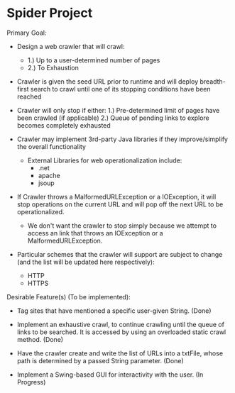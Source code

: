 # Spider Project

Primary Goal:

- Design a web crawler that will crawl:
  - 1.) Up to a user-determined number of pages
  - 2.) To Exhaustion

- Crawler is given the seed URL prior to runtime and will deploy breadth-first search to crawl until one of its stopping conditions have been reached

- Crawler will only stop if either:
    1.) Pre-determined limit of pages have been crawled (if applicable)
    2.) Queue of pending links to explore becomes completely exhausted

- Crawler may implement 3rd-party Java libraries if they improve/simplify the overall functionality
  - External Libraries for web operationalization include:
    - .net
    - apache
    - jsoup

- If Crawler throws a MalformedURLException or a IOException, it will stop operations on the current URL and will pop off the next URL to be operationalized.
  - We don't want the crawler to stop simply because we attempt to access an link that throws an IOException or a MalformedURLException.

- Particular schemes that the crawler will support are subject to change (and the list will be updated here respectively):
  - HTTP
  - HTTPS


Desirable Feature(s) (To be implemented):

- Tag sites that have mentioned a specific user-given String. (Done)

- Implement an exhaustive crawl, to continue crawling until the queue of links to be searched. It is accessed by using an overloaded static crawl method. (Done)

- Have the crawler create and write the list of URLs into a txtFile, whose path is determined by a passed String parameter. (Done)

- Implement a Swing-based GUI for interactivity with the user. (In Progress)
